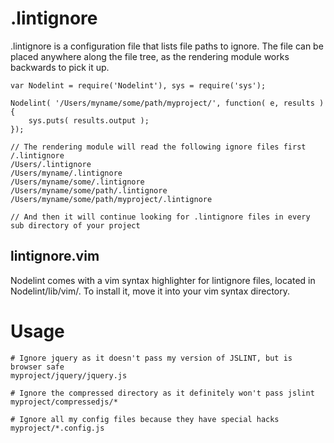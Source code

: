 .lintignore
===========

.lintignore is a configuration file that lists file paths to ignore.
The file can be placed anywhere along the file tree, as the rendering module
works backwards to pick it up.

	var Nodelint = require('Nodelint'), sys = require('sys');

	Nodelint( '/Users/myname/some/path/myproject/', function( e, results ) {
		sys.puts( results.output );
	});

	// The rendering module will read the following ignore files first
	/.lintignore
	/Users/.lintignore
	/Users/myname/.lintignore
	/Users/myname/some/.lintignore
	/Users/myname/some/path/.lintignore
	/Users/myname/some/path/myproject/.lintignore

	// And then it will continue looking for .lintignore files in every sub directory of your project


lintignore.vim
--------------

Nodelint comes with a vim syntax highlighter for lintignore files, located in Nodelint/lib/vim/. To install it,
move it into your vim syntax directory.


Usage
=====
	# Ignore jquery as it doesn't pass my version of JSLINT, but is browser safe
	myproject/jquery/jquery.js

	# Ignore the compressed directory as it definitely won't pass jslint
	myproject/compressedjs/*

	# Ignore all my config files because they have special hacks
	myproject/*.config.js
